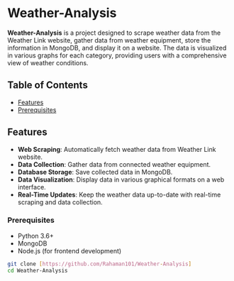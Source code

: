 # Weather-Analysis

**Weather-Analysis** is a project designed to scrape weather data from the Weather Link website, gather data from weather equipment, store the information in MongoDB, and display it on a website. The data is visualized in various graphs for each category, providing users with a comprehensive view of weather conditions.

## Table of Contents

- [Features](#features)
- [Prerequisites](#Prerequisites)

## Features

- **Web Scraping**: Automatically fetch weather data from Weather Link website.
- **Data Collection**: Gather data from connected weather equipment.
- **Database Storage**: Save collected data in MongoDB.
- **Data Visualization**: Display data in various graphical formats on a web interface.
- **Real-Time Updates**: Keep the weather data up-to-date with real-time scraping and data collection.

### Prerequisites

- Python 3.6+
- MongoDB
- Node.js (for frontend development)

```bash
git clone [https://github.com/Rahaman101/Weather-Analysis]
cd Weather-Analysis
